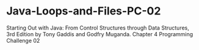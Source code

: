 # Java-Loops-and-Files-PC-02
Starting Out with Java: From Control Structures through Data Structures, 3rd Edition by Tony Gaddis and Godfry Muganda.  Chapter 4 Programming Challenge 02
